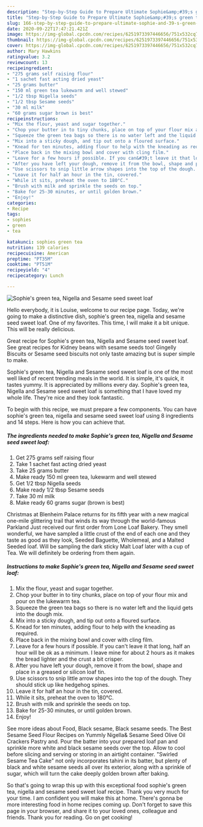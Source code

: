 ```yaml
---
description: "Step-by-Step Guide to Prepare Ultimate Sophie&amp;#39;s green tea, Nigella and Sesame seed sweet loaf"
title: "Step-by-Step Guide to Prepare Ultimate Sophie&amp;#39;s green tea, Nigella and Sesame seed sweet loaf"
slug: 166-step-by-step-guide-to-prepare-ultimate-sophie-and-39-s-green-tea-nigella-and-sesame-seed-sweet-loaf
date: 2020-09-22T17:47:21.421Z
image: https://img-global.cpcdn.com/recipes/6251973397446656/751x532cq70/sophies-green-tea-nigella-and-sesame-seed-sweet-loaf-recipe-main-photo.jpg
thumbnail: https://img-global.cpcdn.com/recipes/6251973397446656/751x532cq70/sophies-green-tea-nigella-and-sesame-seed-sweet-loaf-recipe-main-photo.jpg
cover: https://img-global.cpcdn.com/recipes/6251973397446656/751x532cq70/sophies-green-tea-nigella-and-sesame-seed-sweet-loaf-recipe-main-photo.jpg
author: Mary Hawkins
ratingvalue: 3.2
reviewcount: 13
recipeingredient:
- "275 grams self raising flour"
- "1 sachet fast acting dried yeast"
- "25 grams butter"
- "150 ml green tea lukewarm and well stewed"
- "1/2 tbsp Nigella seeds"
- "1/2 tbsp Sesame seeds"
- "30 ml milk"
- "60 grams sugar brown is best"
recipeinstructions:
- "Mix the flour, yeast and sugar together."
- "Chop your butter in to tiny chunks, place on top of your flour mix and pour on the lukewarm tea."
- "Squeeze the green tea bags so there is no water left and the liquid gets into the dough mix."
- "Mix into a sticky dough, and tip out onto a floured surface."
- "Knead for ten minutes, adding flour to help with the kneading as required."
- "Place back in the mixing bowl and cover with cling film."
- "Leave for a few hours if possible. If you can&#39;t leave it that long, half an hour will be ok as a minimum. I leave mine for about 2 hours as it makes the bread lighter and the crust a bit crisper."
- "After you have left your dough, remove it from the bowl, shape and place in a greased or silicon loaf tin."
- "Use scissors to snip little arrow shapes into the top of the dough. They should stick up like hedgehog spines."
- "Leave it for half an hour in the tin, covered."
- "While it sits, preheat the oven to 180°C."
- "Brush with milk and sprinkle the seeds on top."
- "Bake for 25-30 minutes, or until golden brown."
- "Enjoy!"
categories:
- Recipe
tags:
- sophies
- green
- tea

katakunci: sophies green tea 
nutrition: 139 calories
recipecuisine: American
preptime: "PT35M"
cooktime: "PT51M"
recipeyield: "4"
recipecategory: Lunch

---
```



![Sophie&#39;s green tea, Nigella and Sesame seed sweet loaf](https://img-global.cpcdn.com/recipes/6251973397446656/751x532cq70/sophies-green-tea-nigella-and-sesame-seed-sweet-loaf-recipe-main-photo.jpg)

Hello everybody, it is Louise, welcome to our recipe page. Today, we're going to make a distinctive dish, sophie&#39;s green tea, nigella and sesame seed sweet loaf. One of my favorites. This time, I will make it a bit unique. This will be really delicious.

Great recipe for Sophie&#39;s green tea, Nigella and Sesame seed sweet loaf. See great recipes for Kidney beans with sesame seeds too! Gingelly Biscuits or Sesame seed biscuits not only taste amazing but is super simple to make.

Sophie&#39;s green tea, Nigella and Sesame seed sweet loaf is one of the most well liked of recent trending meals in the world. It is simple, it's quick, it tastes yummy. It is appreciated by millions every day. Sophie&#39;s green tea, Nigella and Sesame seed sweet loaf is something that I have loved my whole life. They're nice and they look fantastic.


To begin with this recipe, we must prepare a few components. You can have sophie&#39;s green tea, nigella and sesame seed sweet loaf using 8 ingredients and 14 steps. Here is how you can achieve that.

<!--inarticleads1-->

##### The ingredients needed to make Sophie&#39;s green tea, Nigella and Sesame seed sweet loaf:

1. Get 275 grams self raising flour
1. Take 1 sachet fast acting dried yeast
1. Take 25 grams butter
1. Make ready 150 ml green tea, lukewarm and well stewed
1. Get 1/2 tbsp Nigella seeds
1. Make ready 1/2 tbsp Sesame seeds
1. Take 30 ml milk
1. Make ready 60 grams sugar (brown is best)


Christmas at Blenheim Palace returns for its fifth year with a new magical one-mile glittering trail that winds its way through the world-famous Parkland Just received our first order from Lone Loaf Bakery. They smell wonderful, we have sampled a little crust of the end of each one and they taste as good as they look, Seeded Baguette, Wholemeal, and a Malted Seeded loaf. Will be sampling the dark sticky Malt Loaf later with a cup of Tea. We will definitely be ordering from them again. 

<!--inarticleads2-->

##### Instructions to make Sophie&#39;s green tea, Nigella and Sesame seed sweet loaf:

1. Mix the flour, yeast and sugar together.
1. Chop your butter in to tiny chunks, place on top of your flour mix and pour on the lukewarm tea.
1. Squeeze the green tea bags so there is no water left and the liquid gets into the dough mix.
1. Mix into a sticky dough, and tip out onto a floured surface.
1. Knead for ten minutes, adding flour to help with the kneading as required.
1. Place back in the mixing bowl and cover with cling film.
1. Leave for a few hours if possible. If you can&#39;t leave it that long, half an hour will be ok as a minimum. I leave mine for about 2 hours as it makes the bread lighter and the crust a bit crisper.
1. After you have left your dough, remove it from the bowl, shape and place in a greased or silicon loaf tin.
1. Use scissors to snip little arrow shapes into the top of the dough. They should stick up like hedgehog spines.
1. Leave it for half an hour in the tin, covered.
1. While it sits, preheat the oven to 180°C.
1. Brush with milk and sprinkle the seeds on top.
1. Bake for 25-30 minutes, or until golden brown.
1. Enjoy!


See more ideas about Food, Black sesame, Black sesame seeds. The Best Sesame Seed Flour Recipes on Yummly Nigella&amp; Sesame Seed Olive Oil Crackers Pastry and. Pour the batter into your prepared loaf pan and sprinkle more white and black sesame seeds over the top. Allow to cool before slicing and serving or storing in an airtight container. &#34;Swirled Sesame Tea Cake&#34; not only incorporates tahini in its batter, but plenty of black and white sesame seeds all over its exterior, along with a sprinkle of sugar, which will turn the cake deeply golden brown after baking. 

So that's going to wrap this up with this exceptional food sophie&#39;s green tea, nigella and sesame seed sweet loaf recipe. Thank you very much for your time. I am confident you will make this at home. There's gonna be more interesting food in home recipes coming up. Don't forget to save this page in your browser, and share it to your loved ones, colleague and friends. Thank you for reading. Go on get cooking!
